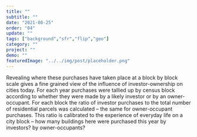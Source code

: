 ```yaml
---
title: "" 
subtitle: ""
date: "2021-08-25"
order: "04"
update: ""
tags: ["background","sfr","flip","geo"]
category: ""
project: ""
demo: ""
featuredImage: "../../img/post/placeholder.png"
---
```


Revealing where these purchases have taken place at a block by block scale gives a fine grained view of the influence of investor-ownership on cities today. For each year purchases were tallied up by census block according to whether they were made by a likely investor or by an owner-occupant. For each block the ratio of investor purchases to the total number of residential parcels was calculated – the same for owner-occupant purchases. This ratio is calibrated to the experience of everyday life on a city block – how many buildings here were purchased this year by investors? by owner-occupants?
